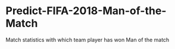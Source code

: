 # Predict-FIFA-2018-Man-of-the-Match
Match statistics with which team player has won Man of the match
